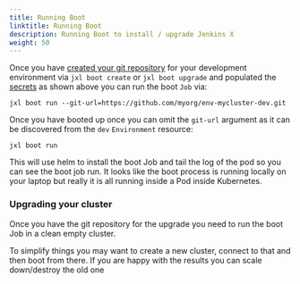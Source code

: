 ```yaml
---
title: Running Boot
linktitle: Running Boot
description: Running Boot to install / upgrade Jenkins X
weight: 50
---
```



Once you have [created your git repository](repository) for your development environment via `jxl boot create` or `jxl boot upgrade` and populated the [secrets](secrets) as shown above you can run the boot `Job` via:

```
jxl boot run --git-url=https://github.com/myorg/env-mycluster-dev.git
```

Once you have booted up once you can omit the `git-url` argument as it can be discovered from the `dev` `Environment` resource:

```
jxl boot run
```

This will use helm to install the boot Job and tail the log of the pod so you can see the boot job run. It looks like the boot process is running locally on your laptop but really it is all running inside a Pod inside Kubernetes.


### Upgrading your cluster

Once you have the git repository for the upgrade you need to run the boot Job in a clean empty cluster.

To simplify things you may want to create a new cluster, connect to that and then boot from there. If you are happy with the results you can scale down/destroy the old one
